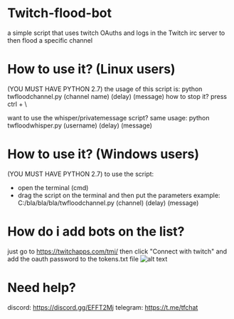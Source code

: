 # Twitch-flood-bot
a simple script that uses twitch OAuths and logs in the Twitch irc server to then flood a specific channel

# How to use it? (Linux users)
(YOU MUST HAVE PYTHON 2.7)
the usage of this script is: python twfloodchannel.py (channel name) (delay) (message)
how to stop it? press ctrl + \

want to use the whisper/privatemessage script? same usage: python twfloodwhisper.py (username) (delay) (message)

# How to use it? (Windows users)
(YOU MUST HAVE PYTHON 2.7)
to use the script:
- open the terminal (cmd)
- drag the script on the terminal and then put the parameters
example: 
C:/bla/bla/bla/twfloodchannel.py (channel) (delay) (message)
  
 # How do i add bots on the list?
 just go to https://twitchapps.com/tmi/ then click "Connect with twitch" and add the oauth password to the tokens.txt file
 ![alt text](https://image.prntscr.com/image/m6Dz0TM0TFay1k1BViVGSw.png)
 
 # Need help?
 discord: https://discord.gg/EFFT2Mj
 telegram: https://t.me/tfchat
